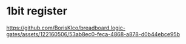 # 1bit register

https://github.com/BorisKlco/breadboard.logic-gates/assets/122160506/53ab8ec0-feca-4868-a878-d0b44ebce95b




